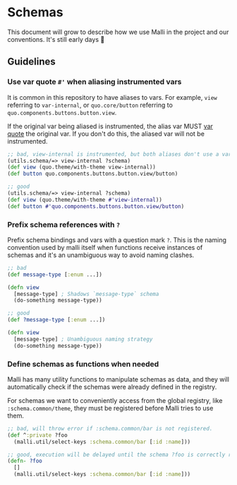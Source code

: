 # Schemas

This document will grow to describe how we use Malli in the project and our
conventions. It's still early days 🐪

## Guidelines
### Use var quote `#'` when aliasing instrumented vars

It is common in this repository to have aliases to vars. For example, `view`
referring to `var-internal`, or `quo.core/button` referring to
`quo.components.buttons.button.view`.

If the original var being aliased is instrumented, the alias var MUST [var
quote](https://clojure.org/guides/weird_characters#_var_quote) the original var.
If you don't do this, the aliased var will not be instrumented.

```clojure
;; bad, view-internal is instrumented, but both aliases don't use a var quote.
(utils.schema/=> view-internal ?schema)
(def view (quo.theme/with-theme view-internal))
(def button quo.components.buttons.button.view/button)

;; good
(utils.schema/=> view-internal ?schema)
(def view (quo.theme/with-theme #'view-internal))
(def button #'quo.components.buttons.button.view/button)
```

### Prefix schema references with `?`

Prefix schema bindings and vars with a question mark `?`. This is the naming
convention used by malli itself when functions receive instances of schemas and
it's an unambiguous way to avoid naming clashes.

```clojure
;; bad
(def message-type [:enum ...])

(defn view
  [message-type] ; Shadows `message-type` schema
  (do-something message-type))

;; good
(def ?message-type [:enum ...])

(defn view
  [message-type] ; Unambiguous naming strategy
  (do-something message-type))
```

### Define schemas as functions when needed

Malli has many utility functions to manipulate schemas as data, and they will
automatically check if the schemas were already defined in the registry.

For schemas we want to conveniently access from the global registry, like
`:schema.common/theme`, they must be registered before Malli tries to use them.

```clojure
;; bad, will throw error if :schema.common/bar is not registered.
(def ^:private ?foo
  (malli.util/select-keys :schema.common/bar [:id :name]))

;; good, execution will be delayed until the schema ?foo is correctly registered.
(defn- ?foo
  []
  (malli.util/select-keys :schema.common/bar [:id :name]))
```
